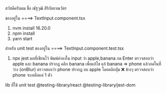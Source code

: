 สวัสดีครับผม ชื่อ ณัฐวุฒิ สิริกัลยาณวัตร

ของอยู่ใน ====> TextInput.component.tsx

1. nvm install 16.20.0
2. npm install
3. yarn start

สำหรับ unit test 
ของอยู่ใน ====> TextInput.component.test.tsx

1. npx jest
    ผลที่เขียนไว้
        พิมพ์คำลงใน input ว่า apple,banana กด Enter 
        ตรวจสอบว่า apple และ banana ปรากฏ
        คลิก banana เพื่อแก้ไข
        แก้ banana => phone แล้วกดในที่ว่าง (onBlur)
        ตรวจสอบว่า phone ปรากฏ
        ลบ apple โดยคลิกปุ่ม ❌ ข้างๆ
        ตรวจสอบว่า phone จะเหลือแค่ 1 ตัว

lib ที่ใช้ unit test
@testing-library/react
@testing-library/jest-dom